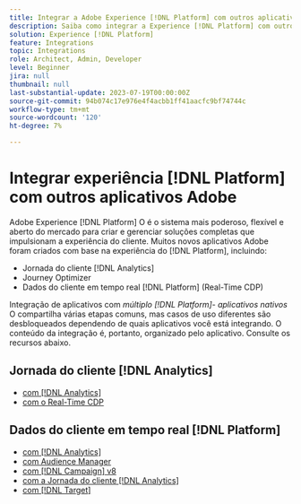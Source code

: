 ```yaml
---
title: Integrar a Adobe Experience [!DNL Platform] com outros aplicativos Adobe
description: Saiba como integrar a Experience [!DNL Platform] com outros aplicativos Adobe.
solution: Experience [!DNL Platform]
feature: Integrations
topic: Integrations
role: Architect, Admin, Developer
level: Beginner
jira: null
thumbnail: null
last-substantial-update: 2023-07-19T00:00:00Z
source-git-commit: 94b074c17e976e4f4acbb1ff41aacfc9bf74744c
workflow-type: tm+mt
source-wordcount: '120'
ht-degree: 7%

---
```



# Integrar experiência [!DNL Platform] com outros aplicativos Adobe

Adobe Experience [!DNL Platform] O é o sistema mais poderoso, flexível e aberto do mercado para criar e gerenciar soluções completas que impulsionam a experiência do cliente. Muitos novos aplicativos Adobe foram criados com base na experiência do [!DNL Platform], incluindo:

* Jornada do cliente [!DNL Analytics]
* Journey Optimizer
* Dados do cliente em tempo real [!DNL Platform] (Real-Time CDP)

Integração de aplicativos com _múltiplo [!DNL Platform]- aplicativos nativos_ O compartilha várias etapas comuns, mas casos de uso diferentes são desbloqueados dependendo de quais aplicativos você está integrando. O conteúdo da integração é, portanto, organizado pelo aplicativo. Consulte os recursos abaixo.


## Jornada do cliente [!DNL Analytics]

* [com [!DNL Analytics]](../cja/customer-journey-analytics-analytics.md)
* [com o Real-Time CDP](../cja/cja-rtcdp.md)

## Dados do cliente em tempo real [!DNL Platform]

* [com [!DNL Analytics]](../rtcdp/rtcdp-analytics.md)
* [com Audience Manager](../rtcdp/rtcdp-aam.md)
* [com [!DNL Campaign] v8](../rtcdp/rtcdp-campaign.md)
* [com a Jornada do cliente [!DNL Analytics]](../rtcdp/rtcdp-cja.md)
* [com [!DNL Target]](../rtcdp/rtcdp-target.md)